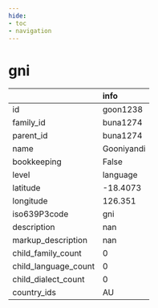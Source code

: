 ```yaml
---
hide:
- toc
- navigation
---
```

# gni
|                      | info       |
|:---------------------|:-----------|
| id                   | goon1238   |
| family_id            | buna1274   |
| parent_id            | buna1274   |
| name                 | Gooniyandi |
| bookkeeping          | False      |
| level                | language   |
| latitude             | -18.4073   |
| longitude            | 126.351    |
| iso639P3code         | gni        |
| description          | nan        |
| markup_description   | nan        |
| child_family_count   | 0          |
| child_language_count | 0          |
| child_dialect_count  | 0          |
| country_ids          | AU         |